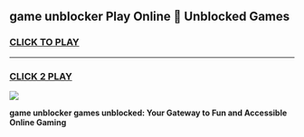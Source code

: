 
## game unblocker Play Online 👋 Unblocked Games
<h3>
<a href="https://premium.freeplayer.one?title=game_unblocker&ref=19F">CLICK TO PLAY</a></h3>
<hr>

<h3>
<a href="https://premium.freeplayer.one?title=game_unblocker&ref=19F">CLICK 2 PLAY</a>
  
</h3>

<a href="https://premium.freeplayer.one?title=game_unblocker&ref=19F"><img src="https://clearcache.store/games.png"></a>


**game unblocker games unblocked: Your Gateway to Fun and Accessible Online Gaming**
